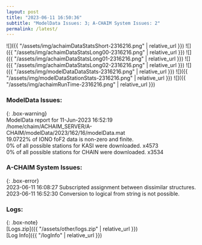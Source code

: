 ```yaml
---
layout: post
title: "2023-06-11 16:50:36"
subtitle: "ModelData Issues: 3; A-CHAIM System Issues: 2"
permalink: /latest/
---
```


![]({{ "/assets/img/achaimDataStatsShort-2316216.png" | relative_url }})
![]({{ "/assets/img/achaimDataStatsLong00-2316216.png" | relative_url }})
![]({{ "/assets/img/achaimDataStatsLong01-2316216.png" | relative_url }})
![]({{ "/assets/img/achaimDataStatsLong02-2316216.png" | relative_url }})
![]({{ "/assets/img/modelDataDataStats-2316216.png" | relative_url }})
![]({{ "/assets/img/modelDataStationStats-2316216.png" | relative_url }})
![]({{ "/assets/img/achaimRunTime-2316216.png" | relative_url }})


### ModelData Issues:  
  
{: .box-warning}  
 ModelData report for 11-Jun-2023 16:52:19   
 /home/chaim/ACHAIM_SERVER/A-CHAIM/modelData/2023/162/16/modelData.mat   
 19.0722% of IONO foF2 data is non-zero and finite.   
 0% of all possible stations for KASI were downloaded. x4573   
 0% of all possible stations for CHAIN were downloaded. x3534   
  
### A-CHAIM System Issues:  
  
{: .box-error}  
2023-06-11 16:08:27 Subscripted assignment between dissimilar structures.  
2023-06-11 16:52:30 Conversion to logical from string is not possible.  

### Logs:  
  
{: .box-note}  
[Logs.zip]({{ "/assets/other/logs.zip" | relative_url }})  
[Log Info]({{ "/logInfo" | relative_url }})  
